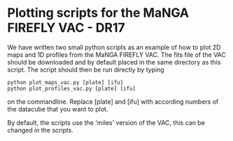 # Plotting scripts for the MaNGA FIREFLY VAC - DR17

We have written two small python scripts as an example of how to plot 2D maps and 1D profiles from the MaNGA FIREFLY VAC. The fits file of the VAC should be downloaded and by default placed in the same directory as this script. The script should then be run directly by typing 
```
python plot_maps_vac.py [plate] [ifu]
python plot_profiles_vac.py [plate] [ifu]
```

on the commandline. Replace [plate] and [ifu] with according numbers of the datacube that you want to plot.

By default, the scripts use the 'miles' version of the VAC, this can be changed in the scripts.
